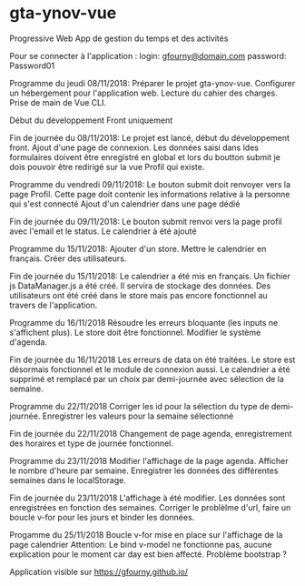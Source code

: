 # gta-ynov-vue

Progressive Web App de gestion du temps et des activités

Pour se connecter à l'application :
login: gfourny@domain.com
password: Password01

Programme du jeudi 08/11/2018:
Préparer le projet gta-ynov-vue. Configurer un hébergement pour l'application web.
Lecture du cahier des charges. Prise de main de Vue CLI. 

Début du développement Front uniquement

Fin de journée du 08/11/2018:
Le projet est lancé, début du développement front. Ajout d'une page de connexion. Les données saisi dans ldes formulaires doivent être enregistré en global et lors du boutton submit je dois pouvoir être redirigé sur la vue Profil qui existe.

Programme du vendredi 09/11/2018:
Le bouton submit doit renvoyer vers la page Profil. Cette page doit contenir les informations relative à la personne qui s'est connecté
Ajout d'un calendrier dans une page dédié

Fin de journée du 09/11/2018:
Le bouton submit renvoi vers la page profil avec l'email et le status. Le calendrier à été ajouté

Programme du 15/11/2018:
Ajouter d'un store. Mettre le calendrier en français. Créer des utilisateurs.

Fin de journée du 15/11/2018:
Le calendrier a été mis en français. Un fichier js DataManager.js a été créé. Il servira de stockage des données. Des utilisateurs ont été créé dans le store mais pas encore fonctionnel au travers de l'application.

Programme du 16/11/2018
Résoudre les erreurs bloquante (les inputs ne s'affichent plus). Le store doit être fonctionnel.
Modifier le système d'agenda.

Fin de journée du 16/11/2018
Les erreurs de data on été traitées. Le store est désormais fonctionnel et le module de connexion aussi.
Le calendrier a été supprimé et remplacé par un choix par demi-journée avec sélection de la semaine.

Programme du 22/11/2018
Corriger les id pour la sélection du type de demi-journée. Enregistrer les valeurs pour la semaine sélectionné

Fin de journée du 22/11/2018
Changement de page agenda, enregistrement des horaires et type de journée fonctionnel.

Programme du 23/11/2018
Modifier l'affichage de la page agenda. Afficher le nombre d'heure par semaine.
Enregistrer les données des différentes semaines dans le localStorage.

Fin de journée du 23/11/2018
L'affichage à été modifier. Les données sont enregistrées en fonction des semaines.
Corriger le problèlme d'url, faire un boucle v-for pour les jours et binder les données.

Progamme du 25/11/2018
Boucle v-for mise en place sur l'affichage de la page calendrier
Attention: Le bind v-model ne fonctionne pas, aucune explication pour le moment car day est bien affecté. Problème bootstrap ?

Application visible sur https://gfourny.github.io/

